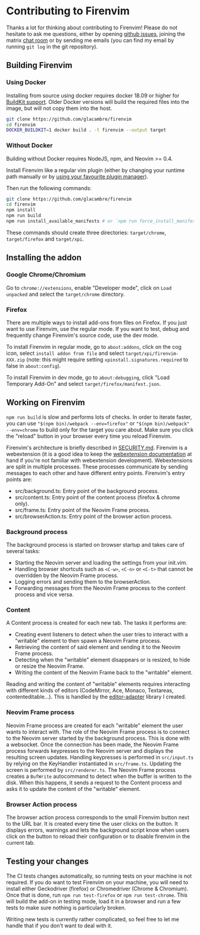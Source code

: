 # Contributing to Firenvim

Thanks a lot for thinking about contributing to Firenvim! Please do not hesitate to ask me questions, either by opening [github issues](https://github.com/glacambre/firenvim/issues), joining the matrix [chat room](https://app.element.io/#/room/#firenvim:matrix.org) or by sending me emails (you can find my email by running `git log` in the git repository).

## Building Firenvim

### Using Docker

Installing from source using docker requires docker 18.09 or higher for [BuildKit support](https://docs.docker.com/develop/develop-images/build_enhancements/). Older Docker versions will build the required files into the image, but will not copy them into the host.

```sh
git clone https://github.com/glacambre/firenvim
cd firenvim
DOCKER_BUILDKIT=1 docker build . -t firenvim --output target
```

### Without Docker

Building without Docker requires NodeJS, npm, and Neovim >= 0.4.

Install Firenvim like a regular vim plugin (either by changing your runtime path manually or by [using your favourite plugin manager](README.md#installing)).

Then run the following commands:

```sh
git clone https://github.com/glacambre/firenvim
cd firenvim
npm install
npm run build
npm run install_available_manifests # or `npm run force_install_manifests` to install all manifests
```

These commands should create three directories: `target/chrome`, `target/firefox` and `target/xpi`.

## Installing the addon

### Google Chrome/Chromium

Go to `chrome://extensions`, enable "Developer mode", click on `Load unpacked` and select the `target/chrome` directory.

### Firefox

There are multiple ways to install add-ons from files on Firefox. If you just want to use Firenvim, use the regular mode. If you want to test, debug and frequently change Firenvim's source code, use the dev mode.

To install Firenvim in regular mode, go to `about:addons`, click on the cog icon, select `install addon from file` and select `target/xpi/firenvim-XXX.zip` (note: this might require setting `xpinstall.signatures.required` to false in `about:config`).

To install Firenvim in dev mode, go to `about:debugging`, click "Load Temporary Add-On" and select `target/firefox/manifest.json`.

## Working on Firenvim

`npm run build` is slow and performs lots of checks. In order to iterate faster, you can use `"$(npm bin)/webpack --env=firefox"` or `"$(npm bin)/webpack" --env=chrome` to build only for the target you care about. Make sure you click the "reload" button in your browser every time you reload Firenvim.

Firenvim's architecture is briefly described in [SECURITY.md](SECURITY.md). Firenvim is a webextension (it is a good idea to keep the [webextension documentation](https://developer.mozilla.org/en-US/docs/Mozilla/Add-ons/WebExtensions) at hand if you're not familiar with webextension development). Webextensions are split in multiple processes. These processes communicate by sending messages to each other and have different entry points. Firenvim's entry points are:

- src/background.ts: Entry point of the background process.
- src/content.ts: Entry point of the content process (firefox & chrome only).
- src/frame.ts: Entry point of the Neovim Frame process.
- src/browserAction.ts: Entry point of the browser action process.

### Background process

The background process is started on browser startup and takes care of several tasks:

- Starting the Neovim server and loading the settings from your init.vim.
- Handling browser shortcuts such as `<C-w>`, `<C-n>` or `<C-t>` that cannot be overridden by the Neovim Frame process.
- Logging errors and sending them to the browserAction.
- Forwarding messages from the Neovim Frame process to the content process and vice versa.

### Content

A Content process is created for each new tab. The tasks it performs are:

- Creating event listeners to detect when the user tries to interact with a "writable" element to then spawn a Neovim Frame process.
- Retrieving the content of said element and sending it to the Neovim Frame process.
- Detecting when the "writable" element disappears or is resized, to hide or resize the Neovim Frame.
- Writing the content of the Neovim Frame back to the "writable" element.

Reading and writing the content of "writable" elements requires interacting with different kinds of editors (CodeMirror, Ace, Monaco, Textareas, contenteditable...). This is handled by the [editor-adapter](https://github.com/glacambre/editor-adapter) library I created.

### Neovim Frame process

Neovim Frame process are created for each "writable" element the user wants to interact with. The role of the Neovim Frame process is to connect to the Neovim server started by the background process. This is done with a websocket. Once the connection has been made, the Neovim Frame process forwards keypresses to the Neovim server and displays the resulting screen updates. Handling keypresses is performed in `src/input.ts` by relying on the KeyHandler instantiated in `src/frame.ts`. Updating the screen is performed by `src/renderer.ts`.
The Neovim Frame process creates a `BufWrite` autocommand to detect when the buffer is written to the disk. When this happens, it sends a request to the Content process and asks it to update the content of the "writable" element.

### Browser Action process

The browser action process corresponds to the small Firenvim button next to the URL bar. It is created every time the user clicks on the button. It displays errors, warnings and lets the background script know when users click on the button to reload their configuration or to disable firenvim in the current tab.

## Testing your changes

The CI tests changes automatically, so running tests on your machine is not required. If you do want to test Firenvim on your machine, you will need to install either Geckodriver (firefox) or Chromedriver (Chrome & Chromium). Once that is done, run `npm run test-firefox` or `npm run test-chrome`. This will build the add-on in testing mode, load it in a browser and run a few tests to make sure nothing is particularly broken.

Writing new tests is currently rather complicated, so feel free to let me handle that if you don't want to deal with it.
